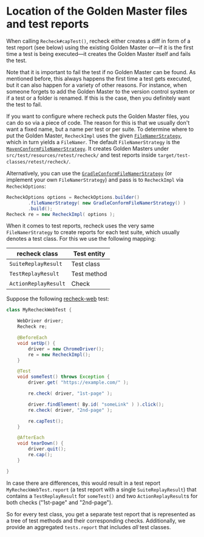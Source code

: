 # Location of the Golden Master files and test reports

When calling `Recheck#capTest()`, recheck either creates a diff in form of a test report (see below) using the existing Golden Master or—if it is the first time a test is being executed—it creates the Golden Master itself and fails the test. 

Note that it is important to fail the test if no Golden Master can be found. As mentioned before, this always happens the first time a test gets executed, but it can also happen for a variety of other reasons. For instance, when someone forgets to add the Golden Master to the version control system or if a test or a folder is renamed. If this is the case, then you definitely want the test to fail.

If you want to configure where recheck puts the Golden Master files, you can do so via a piece of code. The reason for this is that we usually don't want a fixed name, but a name per test or per suite. To determine where to put the Golden Master, `RecheckImpl` uses the given [`FileNamerStrategy`](https://github.com/retest/recheck/blob/master/src/main/java/de/retest/recheck/FileNamerStrategy.java), which in turn yields a `FileNamer`. The default `FileNamerStrategy` is the [`MavenConformFileNamerStrategy`](https://github.com/retest/recheck/blob/master/src/main/java/de/retest/recheck/MavenConformFileNamerStrategy.java). It creates Golden Masters under `src/test/resources/retest/recheck/` and test reports inside `target/test-classes/retest/recheck/`.

Alternatively, you can use the [`GradleConformFileNamerStrategy`](https://github.com/retest/recheck/blob/master/src/main/java/de/retest/recheck/GradleConformFileNamerStrategy.java) (or implement your own `FileNamerStrategy`) and pass is to `RecheckImpl` via `RecheckOptions`:

```java
RecheckOptions options = RecheckOptions.builder()
		.fileNamerStrategy( new GradleConformFileNamerStrategy() )
		.build();
Recheck re = new RecheckImpl( options );
```

When it comes to test reports, recheck uses the very same `FileNamerStrategy` to create reports for each test suite, which usually denotes a test class. For this we use the following mapping:

| recheck class | Test entity |
|---|---|
| `SuiteReplayResult`| Test class |
| `TestReplayResult`| Test method |
| `ActionReplayResult` | Check |

Suppose the following [recheck-web](https://github.com/retest/recheck-web) test:

```java
class MyRecheckWebTest {

	WebDriver driver;
	Recheck re;

	@BeforeEach
	void setUp() {
		driver = new ChromeDriver();
		re = new RecheckImpl();
	}

	@Test
	void someTest() throws Exception {
		driver.get( "https://example.com/" );

		re.check( driver, "1st-page" );

		driver.findElement( By.id( "someLink" ) ).click();
		re.check( driver, "2nd-page" );

		re.capTest();
	}

	@AfterEach
	void tearDown() {
		driver.quit();
		re.cap();
	}

}
```

In case there are differences, this would result in a test report `MyRecheckWebTest.report` (a test report with a single `SuiteReplayResult`) that contains a `TestReplayResult` for `someTest()` and two `ActionReplayResult`s for both checks ("1st-page" and "2nd-page").

So for every test class, you get a separate test report that is represented as a tree of test methods and their corresponding checks. Additionally, we provide an aggregated `tests.report` that includes *all* test classes.
